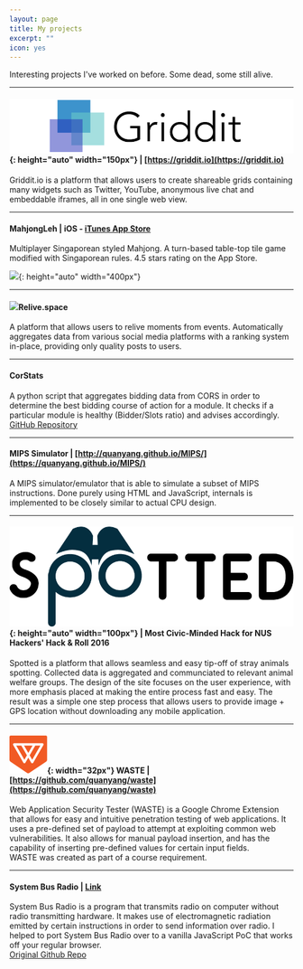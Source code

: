 ```yaml
---
layout: page
title: My projects
excerpt: ""
icon: yes
---
```


Interesting projects I've worked on before. Some dead, some still alive.

--------

#### ![](/resources/projects/griddit.png){: height="auto" width="150px"} | [https://griddit.io](https://griddit.io) 
Griddit.io is a platform that allows users to create shareable grids containing many widgets such as Twitter, YouTube, anonymous live chat and embeddable iframes, all in one single web view.  

--------

#### MahjongLeh | iOS - [iTunes App Store](https://itunes.apple.com/sg/app/mahjongleh/id975091034)
Multiplayer Singaporean styled Mahjong. A turn-based table-top tile game modified with Singaporean rules. 4.5 stars rating on the App Store.  

![](http://a3.mzstatic.com/us/r30/Purple5/v4/cd/9b/ab/cd9babb3-2061-3b63-d3f7-5ae449ef70b5/screen640x640.jpeg){: height="auto" width="400px"}

--------

#### ![](/resources/projects/relive.ico)Relive.space 
A platform that allows users to relive moments from events. Automatically aggregates data from various social media platforms with a ranking system in-place, providing only quality posts to users.

--------    

#### CorStats 
A python script that aggregates bidding data from CORS in order to determine the best bidding course of action for a module. It checks if a particular module is healthy (Bidder/Slots ratio) and advises accordingly.  
[GitHub Repository](https://github.com/quanyang/corstats)

--------

#### MIPS Simulator | [http://quanyang.github.io/MIPS/](https://quanyang.github.io/MIPS/)
A MIPS simulator/emulator that is able to simulate a subset of MIPS instructions. Done purely using HTML and JavaScript, internals is implemented to be closely similar to actual CPU design. 

--------

#### ![](/resources/projects/spotted.png){: height="auto" width="100px"} | Most Civic-Minded Hack for NUS Hackers' Hack & Roll 2016
Spotted is a platform that allows seamless and easy tip-off of stray animals spotting. Collected data is aggregated and communciated to relevant animal welfare groups. The design of the site focuses on the user experience, with more emphasis placed at making the entire process fast and easy. The result was a simple one step process that allows users to provide image + GPS location without downloading any mobile application.

--------

#### ![](/resources/projects/waste.png){: width="32px"} WASTE | [https://github.com/quanyang/waste](https://github.com/quanyang/waste)
Web Application Security Tester (WASTE) is a Google Chrome Extension that allows for easy and intuitive penetration testing of web applications. It uses a pre-defined set of payload to attempt at exploiting common web vulnerabilities. It also allows for manual payload insertion, and has the capability of inserting pre-defined values for certain input fields.  
WASTE was created as part of a course requirement.

--------

#### System Bus Radio | [Link](https://dl.dropboxusercontent.com/u/13642274/system_bus_radio/airgap.html)
System Bus Radio is a program that transmits radio on computer without radio transmitting hardware. It makes use of electromagnetic radiation emitted by certain instructions in order to send information over radio. I helped to port System Bus Radio over to a vanilla JavaScript PoC that works off your regular browser.  
[Original Github Repo](https://github.com/fulldecent/system-bus-radio)